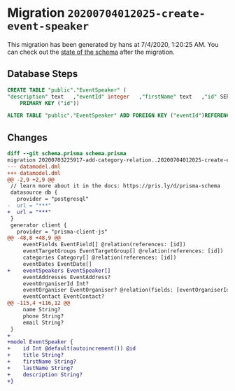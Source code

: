 # Migration `20200704012025-create-event-speaker`

This migration has been generated by hans at 7/4/2020, 1:20:25 AM.
You can check out the [state of the schema](./schema.prisma) after the migration.

## Database Steps

```sql
CREATE TABLE "public"."EventSpeaker" (
"description" text   ,"eventId" integer   ,"firstName" text   ,"id" SERIAL,"lastName" text   ,"title" text   ,
    PRIMARY KEY ("id"))

ALTER TABLE "public"."EventSpeaker" ADD FOREIGN KEY ("eventId")REFERENCES "public"."Event"("id") ON DELETE SET NULL  ON UPDATE CASCADE
```

## Changes

```diff
diff --git schema.prisma schema.prisma
migration 20200703225917-add-category-relation..20200704012025-create-event-speaker
--- datamodel.dml
+++ datamodel.dml
@@ -2,9 +2,9 @@
 // learn more about it in the docs: https://pris.ly/d/prisma-schema
 datasource db {
   provider = "postgresql"
-  url = "***"
+  url = "***"
 }
 generator client {
   provider = "prisma-client-js"
@@ -48,8 +48,9 @@
     eventFields EventField[] @relation(references: [id])
     eventTargetGroups EventTargetGroup[] @relation(references: [id])
     categories Category[] @relation(references: [id])
     eventDates EventDate[]
+    eventSpeakers EventSpeaker[]
     eventAddresses EventAddress?
     eventOrganiserId Int?
     eventOrganiser EventOrganiser? @relation(fields: [eventOrganiserId], references: [id])
     eventContact EventContact?
@@ -115,4 +116,12 @@
     name String?
     phone String?
     email String?
 }
+
+model EventSpeaker {
+    id Int @default(autoincrement()) @id
+    title String?
+    firstName String?
+    lastName String?
+    description String?
+}
```


